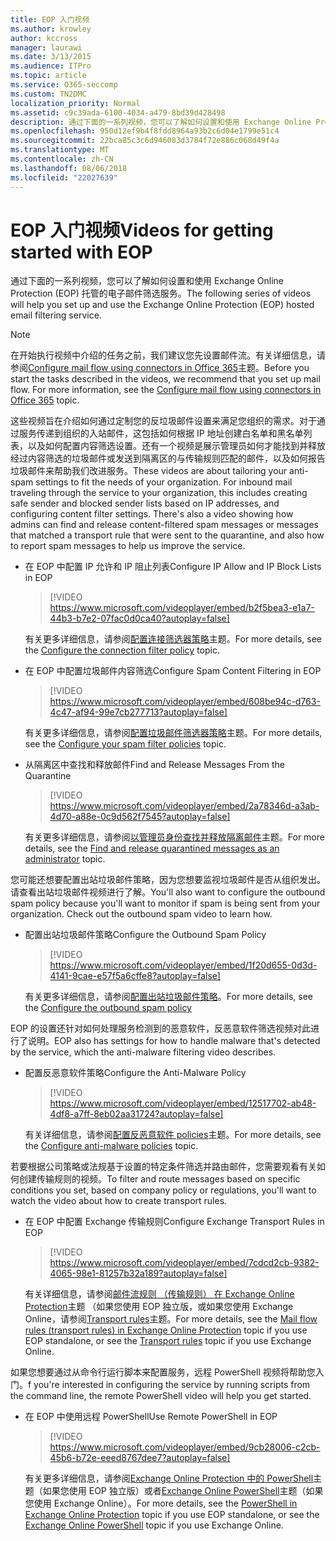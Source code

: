 ```yaml
---
title: EOP 入门视频
ms.author: krowley
author: kccross
manager: laurawi
ms.date: 3/13/2015
ms.audience: ITPro
ms.topic: article
ms.service: O365-seccomp
ms.custom: TN2DMC
localization_priority: Normal
ms.assetid: c9c39ada-6100-4034-a479-8bd39d428498
description: 通过下面的一系列视频，您可以了解如何设置和使用 Exchange Online Protection (EOP) 托管的电子邮件筛选服务。
ms.openlocfilehash: 950d12ef9b4f8fdd8964a93b2c6d04e1799e51c4
ms.sourcegitcommit: 22bca85c3c6d946083d3784f72e886c068d49f4a
ms.translationtype: MT
ms.contentlocale: zh-CN
ms.lasthandoff: 08/06/2018
ms.locfileid: "22027639"
---
```

# <a name="videos-for-getting-started-with-eop"></a><span data-ttu-id="7fd46-103">EOP 入门视频</span><span class="sxs-lookup"><span data-stu-id="7fd46-103">Videos for getting started with EOP</span></span>

<span data-ttu-id="7fd46-104">通过下面的一系列视频，您可以了解如何设置和使用 Exchange Online Protection (EOP) 托管的电子邮件筛选服务。</span><span class="sxs-lookup"><span data-stu-id="7fd46-104">The following series of videos will help you set up and use the Exchange Online Protection (EOP) hosted email filtering service.</span></span>
  
> [!NOTE]
> <span data-ttu-id="7fd46-p101">在开始执行视频中介绍的任务之前，我们建议您先设置邮件流。有关详细信息，请参阅[Configure mail flow using connectors in Office 365](http://technet.microsoft.com/library/854b5a50-4462-4836-a092-37e208d29624.aspx)主题。</span><span class="sxs-lookup"><span data-stu-id="7fd46-p101">Before you start the tasks described in the videos, we recommend that you set up mail flow. For more information, see the [Configure mail flow using connectors in Office 365](http://technet.microsoft.com/library/854b5a50-4462-4836-a092-37e208d29624.aspx) topic.</span></span> 
  
<span data-ttu-id="7fd46-p102">这些视频旨在介绍如何通过定制您的反垃圾邮件设置来满足您组织的需求。对于通过服务传递到组织的入站邮件，这包括如何根据 IP 地址创建白名单和黑名单列表，以及如何配置内容筛选设置。还有一个视频是展示管理员如何才能找到并释放经过内容筛选的垃圾邮件或发送到隔离区的与传输规则匹配的邮件，以及如何报告垃圾邮件来帮助我们改进服务。</span><span class="sxs-lookup"><span data-stu-id="7fd46-p102">These videos are about tailoring your anti-spam settings to fit the needs of your organization. For inbound mail traveling through the service to your organization, this includes creating safe sender and blocked sender lists based on IP addresses, and configuring content filter settings. There's also a video showing how admins can find and release content-filtered spam messages or messages that matched a transport rule that were sent to the quarantine, and also how to report spam messages to help us improve the service.</span></span>
  
- <span data-ttu-id="7fd46-110">在 EOP 中配置 IP 允许和 IP 阻止列表</span><span class="sxs-lookup"><span data-stu-id="7fd46-110">Configure IP Allow and IP Block Lists in EOP</span></span>
    > [!VIDEO https://www.microsoft.com/videoplayer/embed/b2f5bea3-e1a7-44b3-b7e2-07fac0d0ca40?autoplay=false]
  
    <span data-ttu-id="7fd46-111">有关更多详细信息，请参阅[配置连接筛选器策略](../configure-the-connection-filter-policy.md)主题。</span><span class="sxs-lookup"><span data-stu-id="7fd46-111">For more details, see the [Configure the connection filter policy](../configure-the-connection-filter-policy.md) topic.</span></span> 
    
- <span data-ttu-id="7fd46-112">在 EOP 中配置垃圾邮件内容筛选</span><span class="sxs-lookup"><span data-stu-id="7fd46-112">Configure Spam Content Filtering in EOP</span></span>
    > [!VIDEO https://www.microsoft.com/videoplayer/embed/608be94c-d763-4c47-af94-99e7cb277713?autoplay=false]
  
    <span data-ttu-id="7fd46-113">有关更多详细信息，请参阅[配置垃圾邮件筛选器策略](../configure-your-spam-filter-policies.md)主题。</span><span class="sxs-lookup"><span data-stu-id="7fd46-113">For more details, see the [Configure your spam filter policies](../configure-your-spam-filter-policies.md) topic.</span></span> 
    
- <span data-ttu-id="7fd46-114">从隔离区中查找和释放邮件</span><span class="sxs-lookup"><span data-stu-id="7fd46-114">Find and Release Messages From the Quarantine</span></span>
    > [!VIDEO https://www.microsoft.com/videoplayer/embed/2a78346d-a3ab-4d70-a88e-0c9d562f7545?autoplay=false]
  
    <span data-ttu-id="7fd46-115">有关更多详细信息，请参阅[以管理员身份查找并释放隔离邮件](../find-and-release-quarantined-messages-as-an-administrator.md)主题。</span><span class="sxs-lookup"><span data-stu-id="7fd46-115">For more details, see the [Find and release quarantined messages as an administrator](../find-and-release-quarantined-messages-as-an-administrator.md) topic.</span></span> 
    
<span data-ttu-id="7fd46-p103">您可能还想要配置出站垃圾邮件策略，因为您想要监视垃圾邮件是否从组织发出。请查看出站垃圾邮件视频进行了解。</span><span class="sxs-lookup"><span data-stu-id="7fd46-p103">You'll also want to configure the outbound spam policy because you'll want to monitor if spam is being sent from your organization. Check out the outbound spam video to learn how.</span></span>
  
- <span data-ttu-id="7fd46-118">配置出站垃圾邮件策略</span><span class="sxs-lookup"><span data-stu-id="7fd46-118">Configure the Outbound Spam Policy</span></span>
    > [!VIDEO https://www.microsoft.com/videoplayer/embed/1f20d655-0d3d-4141-9cae-e57f5a6cffe8?autoplay=false]
  
    <span data-ttu-id="7fd46-119">有关更多详细信息，请参阅[配置出站垃圾邮件策略](../configure-the-outbound-spam-policy.md)。</span><span class="sxs-lookup"><span data-stu-id="7fd46-119">For more details, see the [Configure the outbound spam policy](../configure-the-outbound-spam-policy.md)</span></span>
    
<span data-ttu-id="7fd46-120">EOP 的设置还针对如何处理服务检测到的恶意软件，反恶意软件筛选视频对此进行了说明。</span><span class="sxs-lookup"><span data-stu-id="7fd46-120">EOP also has settings for how to handle malware that's detected by the service, which the anti-malware filtering video describes.</span></span>
  
- <span data-ttu-id="7fd46-121">配置反恶意软件策略</span><span class="sxs-lookup"><span data-stu-id="7fd46-121">Configure the Anti-Malware Policy</span></span>
    > [!VIDEO https://www.microsoft.com/videoplayer/embed/12517702-ab48-4df8-a7ff-8eb02aa31724?autoplay=false]
  
    <span data-ttu-id="7fd46-122">有关详细信息，请参阅[配置反恶意软件 policies](../configure-anti-malware-policies.md)主题。</span><span class="sxs-lookup"><span data-stu-id="7fd46-122">For more details, see the [Configure anti-malware policies](../configure-anti-malware-policies.md) topic.</span></span> 
    
<span data-ttu-id="7fd46-123">若要根据公司策略或法规基于设置的特定条件筛选并路由邮件，您需要观看有关如何创建传输规则的视频。</span><span class="sxs-lookup"><span data-stu-id="7fd46-123">To filter and route messages based on specific conditions you set, based on company policy or regulations, you'll want to watch the video about how to create transport rules.</span></span>
  
- <span data-ttu-id="7fd46-124">在 EOP 中配置 Exchange 传输规则</span><span class="sxs-lookup"><span data-stu-id="7fd46-124">Configure Exchange Transport Rules in EOP</span></span>
    > [!VIDEO https://www.microsoft.com/videoplayer/embed/7cdcd2cb-9382-4065-98e1-81257b32a189?autoplay=false]
  
    <span data-ttu-id="7fd46-125">有关详细信息，请参阅[邮件流规则 （传输规则） 在 Exchange Online Protection](mail-flow-rules-transport-rules-0.md)主题 （如果您使用 EOP 独立版，或如果您使用 Exchange Online，请参阅[Transport rules](http://technet.microsoft.com/library/743bd525-0ca2-426d-b76c-b4a052bc8886.aspx)主题。</span><span class="sxs-lookup"><span data-stu-id="7fd46-125">For more details, see the [Mail flow rules (transport rules) in Exchange Online Protection](mail-flow-rules-transport-rules-0.md) topic if you use EOP standalone, or see the [Transport rules](http://technet.microsoft.com/library/743bd525-0ca2-426d-b76c-b4a052bc8886.aspx) topic if you use Exchange Online.</span></span> 
    
<span data-ttu-id="7fd46-126">如果您想要通过从命令行运行脚本来配置服务，远程 PowerShell 视频将帮助您入门。</span><span class="sxs-lookup"><span data-stu-id="7fd46-126">f you're interested in configuring the service by running scripts from the command line, the remote PowerShell video will help you get started.</span></span>
  
- <span data-ttu-id="7fd46-127">在 EOP 中使用远程 PowerShell</span><span class="sxs-lookup"><span data-stu-id="7fd46-127">Use Remote PowerShell in EOP</span></span>
    > [!VIDEO https://www.microsoft.com/videoplayer/embed/9cb28006-c2cb-45b6-b72e-eeed8767dee7?autoplay=false]
  
    <span data-ttu-id="7fd46-128">有关更多详细信息，请参阅[Exchange Online Protection 中的 PowerShell](http://technet.microsoft.com/library/f7918a88-774a-405e-945b-bc2f5ee9f748.aspx)主题（如果您使用 EOP 独立版）或者[Exchange Online PowerShell](http://technet.microsoft.com/library/1cb603b0-2961-4afe-b879-b048fe0f64a2.aspx)主题（如果您使用 Exchange Online）。</span><span class="sxs-lookup"><span data-stu-id="7fd46-128">For more details, see the [PowerShell in Exchange Online Protection](http://technet.microsoft.com/library/f7918a88-774a-405e-945b-bc2f5ee9f748.aspx) topic if you use EOP standalone, or see the [Exchange Online PowerShell](http://technet.microsoft.com/library/1cb603b0-2961-4afe-b879-b048fe0f64a2.aspx) topic if you use Exchange Online.</span></span> 
    

